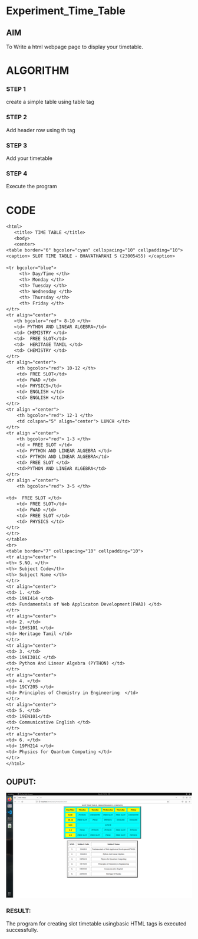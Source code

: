 # Experiment_Time_Table

## AIM
To Write a html webpage page to display your timetable.

# ALGORITHM
### STEP 1
create a simple table using table tag
### STEP 2
Add header row using th tag
### STEP 3
Add your timetable
### STEP 4
Execute the program

# CODE
``````
<html>
   <title> TIME TABLE </title>
   <body>
   <center>
<table border="6" bgcolor="cyan" cellspacing="10" cellpadding="10">
<caption> SLOT TIME TABLE - BHAVATHARANI S (23005455) </caption>

<tr bgcolor="blue">
     <th> Day/Time </th>
     <th> Monday </th>
     <th> Tuesday </th>
     <th> Wednesday </th>
     <th> Thursday </th>
     <th> Friday </th> 
</tr>
<tr align="center">
   <th bgcolor="red"> 8-10 </th>
   <td> PYTHON AND LINEAR ALGEBRA</td>
   <td> CHEMISTRY </td>
   <td>  FREE SLOT</td>
   <td>  HERITAGE TAMIL </td>
   <td> CHEMISTRY </td>
</tr>
<tr align="center">
    <th bgcolor="red"> 10-12 </th>
    <td> FREE SLOT</td>
    <td> FWAD </td>
    <td> PHYSICS</td>
    <td> ENGLISH </td>
    <td> ENGLISH </td>
</tr>
<tr align ="center">
    <th bgcolor="red"> 12-1 </th>
    <td colspan="5" align="center"> LUNCH </td>
</tr>
<tr align ="center">
    <th bgcolor="red"> 1-3 </th>
    <td > FREE SLOT </td>
    <td> PYTHON AND LINEAR ALGEBRA </td>
    <td> PYTHON AND LINEAR ALGEBRA</td>
    <td> FREE SLOT </td>
    <td>PYTHON AND LINEAR ALGEBRA</td>
</tr>
<tr align ="center">
    <th bgcolor="red"> 3-5 </th>
    
<td>  FREE SLOT </td>
    <td> FREE SLOT</td>
    <td> FWAD </td>
    <td> FREE SLOT </td>
    <td> PHYSICS </td>
</tr>
</tr>
</table>
<br>
<table border="7" cellspacing="10" cellpadding="10">
<tr align="center">
<th> S.NO. </th>
<th> Subject Code</th>
<th> Subject Name </th>
</tr>
<tr align="center">
<td> 1. </td>
<td> 19AI414 </td>
<td> Fundamentals of Web Applicaton Development(FWAD) </td>
</tr>
<tr align="center">
<td> 2. </td>
<td> 19HS101 </td>
<td> Heritage Tamil </td>
</tr>
<tr align="center">
<td> 3. </td>
<td> 19AI301C </td>
<td> Python And Linear Algebra (PYTHON) </td>
</tr>
<tr align="center">
<td> 4. </td>
<td> 19CY205 </td>
<td> Principles of Chemistry in Engineering  </td>
</tr>
<tr align="center">
<td> 5. </td>
<td> 19EN101</td>
<td> Communicative English </td>
</tr>
<tr align="center">
<td> 6. </td>
<td> 19PH214 </td>
<td> Physics for Quantum Computing </td>
</tr>
</html>
``````
## OUPUT:
![output](./timetable.png)

### RESULT:
The program for creating slot timetable usingbasic HTML tags is executed successfully.

